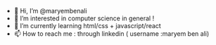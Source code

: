 - 👋 Hi, I’m @maryembenali
- 👀 I’m interested in computer science in general !
- 🌱 I’m currently learning  html/css + javascript/react
- 📫 How to reach me : through linkedin ( username :maryem ben ali)

<!---
maryembenali/maryembenali is a ✨ special ✨ repository because its `README.md` (this file) appears on your GitHub profile.
You can click the Preview link to take a look at your changes.
--->
